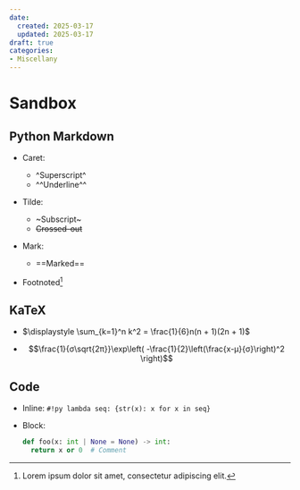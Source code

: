 ```yaml
---
date:
  created: 2025-03-17
  updated: 2025-03-17
draft: true
categories:
- Miscellany
---
```


# Sandbox

<!-- more -->


## Python Markdown

- Caret:
    - ^Superscript^
    - ^^Underline^^

- Tilde:
    - ~Subscript~
    - ~~Crossed-out~~

- Mark:
    - ==Marked==

- Footnoted[^1]
  [^1]: Lorem ipsum dolor sit amet, consectetur adipiscing elit.


## KaTeX

- $\displaystyle \sum_{k=1}^n k^2 = \frac{1}{6}n(n + 1)(2n + 1)$

- $$\frac{1}{σ\sqrt{2π}}\exp\left( -\frac{1}{2}\left(\frac{x-μ}{σ}\right)^2 \right)$$


## Code

- Inline: `#!py lambda seq: {str(x): x for x in seq}`

- Block:
  ```py
  def foo(x: int | None = None) -> int:
    return x or 0  # Comment
  ```
